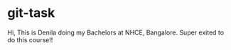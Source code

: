 # git-task
Hi, This is Denila doing my Bachelors at NHCE, Bangalore.
Super exited to do this course!!